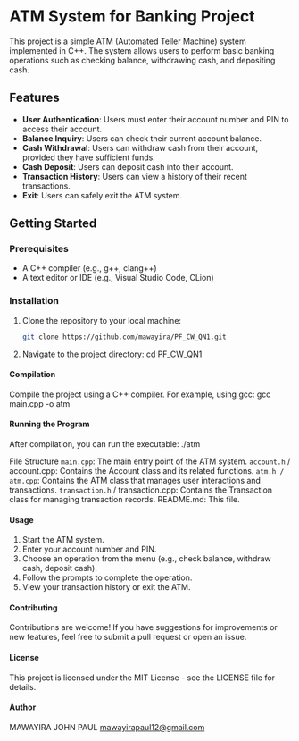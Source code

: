 # ATM System for Banking Project 

This project is a simple ATM (Automated Teller Machine) system implemented in C++. The system allows users to perform basic banking operations such as checking balance, withdrawing cash, and depositing cash. 

## Features

- **User Authentication**: Users must enter their account number and PIN to access their account.
- **Balance Inquiry**: Users can check their current account balance.
- **Cash Withdrawal**: Users can withdraw cash from their account, provided they have sufficient funds.
- **Cash Deposit**: Users can deposit cash into their account.
- **Transaction History**: Users can view a history of their recent transactions.
- **Exit**: Users can safely exit the ATM system.

## Getting Started

### Prerequisites

- A C++ compiler (e.g., g++, clang++)
- A text editor or IDE (e.g., Visual Studio Code, CLion)

### Installation

1. Clone the repository to your local machine:
   ```sh
   git clone https://github.com/mawayira/PF_CW_QN1.git

2. Navigate to the project directory:
cd PF_CW_QN1

#### Compilation
Compile the project using a C++ compiler. For example, using gcc:
gcc main.cpp -o atm

#### Running the Program
After compilation, you can run the executable:
./atm

File Structure
`main.cpp`: The main entry point of the ATM system.
`account.h` / account.cpp: Contains the Account class and its related functions.
`atm.h / atm.cpp`: Contains the ATM class that manages user interactions and transactions.
`transaction.h` / transaction.cpp: Contains the Transaction class for managing transaction records.
README.md: This file.

#### Usage
1. Start the ATM system.
2. Enter your account number and PIN.
3. Choose an operation from the menu (e.g., check balance, withdraw cash, deposit cash).
3. Follow the prompts to complete the operation.
4. View your transaction history or exit the ATM.

#### Contributing
Contributions are welcome! If you have suggestions for improvements or new features, feel free to submit a pull request or open an issue.

#### License
This project is licensed under the MIT License - see the LICENSE file for details.

#### Author
MAWAYIRA JOHN PAUL <mawayirapaul12@gmail.com>